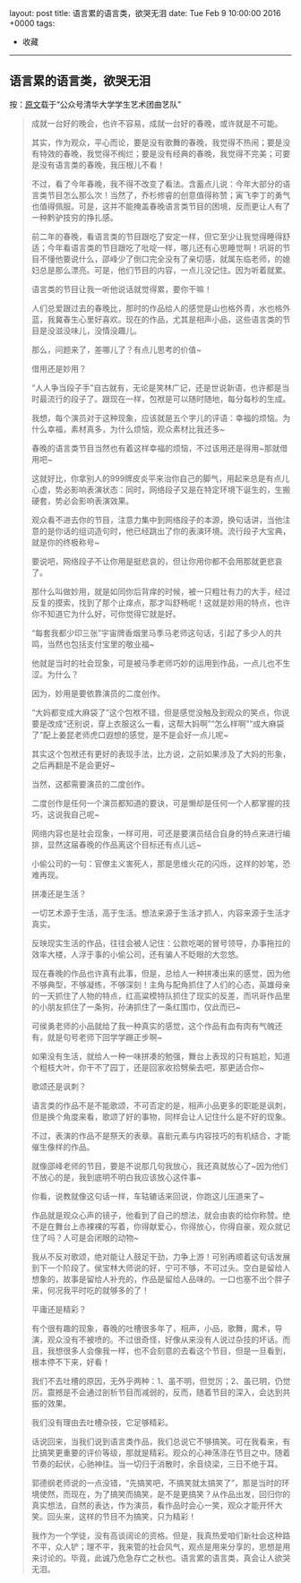 layout: post
title: 语言累的语言类，欲哭无泪
date: Tue Feb 9 10:00:00 2016 +0000
tags:
- 收藏
---
## 语言累的语言类，欲哭无泪

按：[原文](http://mp.weixin.qq.com/s?__biz=MzA3ODAwMTgyNA==&mid=409150772&idx=1&sn=8260c1b2d81acfb51714d6559bfed637&scene=2&srcid=0208d8OCiLdnjFQdBG4tvr9P&from=timeline&isappinstalled=0#wechat_redirect)载于“公众号清华大学学生艺术团曲艺队”

> 成就一台好的晚会，也许不容易，成就一台好的春晚，或许就是不可能。
>
> <!--more-->
>
> 其实，作为观众，平心而论，要是没有歌舞的春晚，我觉得不热闹；要是没有特效的春晚，我觉得不绚烂；要是没有经典的春晚，我觉得不完美；可要是没有语言类的春晚，我压根儿不看！
>
> 不过，看了今年春晚，我不得不改变了看法。含蓄点儿说：今年大部分的语言类节目怎么那么次！当然了，乔杉修睿的创意值得称赞；寅飞李丁的勇气也值得佩服。可是，这并不能掩盖春晚语言类节目的困境，反而更让人有了一种黔驴技穷的挣扎感。
>
> 前二年的春晚，看语言类的节目跟吃了安定一样，但它至少让我觉得睡得舒适；今年看语言类的节目跟吃了吡啶一样，哪儿还有心思睡觉啊！巩哥的节目不懂他要说什么，邵峰少了倒口完全没有了亲切感，就属东临老师，的媳妇总是那么漂亮。可是，他们节目的内容，一点儿没记住。因为听着就累。
>
> 语言类的节目让我一听他说话就觉得累，要你干嘛！
>
> 人们总爱跟过去的春晚比，那时的作品给人的感觉是山也格外青，水也格外蓝，我冀春生心里好喜欢。现在的作品，尤其是相声小品，这些语言类的节目是没滋没味儿，没情没趣儿。
>
> 那么，问题来了，差哪儿了？有点儿思考的价值~
>
> 借用还是妙用？
>
> “人人争当段子手”自古就有，无论是笑林广记，还是世说新语，也许都是当时最流行的段子了。跟现在一样，包袱是可以随时随地，每分每秒的生成。
>
> 我想，每个演员对于这种现象，应该就是五个字儿的评语：幸福的烦恼。为什么幸福，素材真多，为什么烦恼，观众素材比我还多~
>
> 春晚的语言类节目当然也有着这样幸福的烦恼，不过该用还是得用~那就借用吧~
>
> 这就好比，你拿别人的999牌皮炎平来治你自己的脚气，用起来总是有点儿心虚，势必影响表演状态：同时，网络段子又是在特定环境下诞生的，生搬硬套，势必会影响表演效果。
>
> 观众看不进去你的节目，注意力集中到网络段子的本源，换句话讲，当他注意的是你话的组词造句时，他已经跳出了你的表演环境。流行段子大宝典，就是你的终极称号~
>
> 要说吧，网络段子不让你用是挺悲哀的，但让你用你都不会用那就更悲哀了。
>
> 那什么叫做妙用，就是如同你后背痒的时候，被一只粗壮有力的大手，经过反复的摸索，找到了那个止痒点，那才叫舒畅呢！这就是妙用的特点，也许你不知道它为什么好，可你觉得它就是好。
>
> “每套我都少印三张”宇宙牌香烟里马季马老师这句话，引起了多少人的共鸣，当然也包括支付宝里的敬业福~
>
> 他就是当时的社会现象，可是被马季老师巧妙的运用到作品，一点儿也不生涩。为什么？
>
> 因为，妙用是要依靠演员的二度创作。
>
> “大妈都变成大麻袋了”这个包袱不错，但是感觉没触及到观众的笑点，你说要是改成“还别说，穿上衣服这么一看，这帮大妈啊”“怎么样啊”“成大麻袋了”配上姜昆老师虎口遐想的感觉，是不是会好一点儿呢~
>
> 其实这个包袱还有更好的表现手法，比方说，之前如果涉及了大妈的形象，之后再翻是不是会更好~
>
> 当然，这都需要演员的二度创作。
>
> 二度创作是任何一个演员都知道的要诀，可是懒却是任何一个人都掌握的技巧，这说我自己呢~
>
> 网络内容也是社会现象，一样可用，可还是要演员结合自身的特点来进行编排，显然这届春晚的作品离这个目标还有点儿远~
>
> 小偷公司的一句：官僚主义害死人，那是思维火花的闪烁，这样的妙笔，恐难再现。
>
> 拼凑还是生活？
>
> 一切艺术源于生活，高于生活。想法来源于生活才抓人，内容来源于生活才真实。
>
> 反映现实生活的作品，往往会被人记住：公款吃喝的冒号领导，办事拖拉的效率大楼，人浮于事的小偷公司，还有骗人不眨眼的大忽悠。
>
> 现在春晚的作品也许真有此事，但是，总给人一种拼凑出来的感觉，因为他不够典型，不够凝练，不够深刻！主角与配角抓住了人们的心态，英雄母亲的一天抓住了人物的特点，红高粱模特队抓住了现实的反差，而巩哥作品里的小朋友抓住了一条狗，孙涛抓住了一条红围巾，仅此而已~
>
> 可侯勇老师的小品就给了我一种真实的感觉，这个作品有血有肉有气魄还有，就是句号老师下回学学踢正步啊~
>
> 如果没有生活，就给人一种一味拼凑的勉强，舞台上表现的只有尴尬，知道个粗枝大叶，你干不了园丁，还是回家收拾劈柴去吧，那更适合你~
>
> 歌颂还是讽刺？
>
> 语言类的作品不是不能歌颂，不可否定的是，相声小品更多的职能是讽刺，但是换个角度来看，歌颂了好的事物，同样会让人记住什么是不好的现象。
>
> 不过，表演的作品不是祭天的表章。喜剧元素与内容技巧的有机结合，才能催生像样的作品。
>
> 就像邵峰老师的节目，要是不说那几句我放心，我还真就放心了~因为他们不放心的是，我到底明不明白我应该放心这件事~
>
> 你看，说教就像这句话一样，车轱辘话来回说，你跑这儿压道来了~
>
> 作品就是观众心声的镜子，他看到了自己的想法，就会由衷的给你称赞。绝不是在舞台上赤裸裸的写着，你得献爱心，你得放心，你得自豪，观众就记住了吗？人可是会闭眼的动物~
>
> 我从不反对歌颂，绝对能让人鼓足干劲，力争上游！可别再顺着这句话发展到下一个阶段了。侯宝林大师说的好，宁可不够，不可过头。空白是留给人想象的，故事是留给人补充的，作品是留给人品味的。一口也塞不出个胖子来，何况我平时吃的就够多的了！
>
> 平庸还是精彩？
>
> 有个很有趣的现象，春晚的吐槽很多年了，相声，小品，歌舞，魔术，导演，观众没有不被喷的。不过很奇怪，好像从来没有人说过杂技的坏话。而且，我想很多人会像我一样，也不会刻意的去看这个节目，但是一旦看到，根本停不下来，好看！
>
> 我们不去吐槽的原因，无外乎两种：1、虽不明，但觉厉；2、虽已明，仍觉厉。震撼是不会通过剖析节目而减弱的，反而，随着节目的深入，会达到共振的效果。
>
> 我们没有理由去吐槽杂技，它足够精彩。
>
> 话说回来，当我们说到语言类作品，我们总说它不够搞笑。可在我看来，有比搞笑更重要的评价等级，那就是精彩。观众的心神荡涤在节目之中。随着节奏的起伏，心驰神往。当一切归于消散时，余音绕梁，三日不绝于耳。
>
> 郭德纲老师说的一点没错，“先搞笑吧，不搞笑就太搞笑了”，那是当时的环境使然，而现在，为了搞笑而搞笑，是不是更搞笑？从作品出发，回归你的真实想法，自然的表达，作为演员，看作品时会心一笑，观众才能开怀大笑。回头来，这样的节目不为搞笑，只为精彩！
>
> 我作为一个学徒，没有高谈阔论的资格。但是，我真热爱咱们新社会这种路不平，众人铲；理不平，我来管的社会风气，观点是用来分享的，思想是用来讨论的。毕竟，此诚乃危急存亡之秋也。语言累的语言类，真会让人欲哭无泪。
